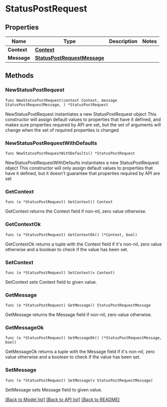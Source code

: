 # StatusPostRequest

## Properties

Name | Type | Description | Notes
------------ | ------------- | ------------- | -------------
**Context** | [**Context**](Context.md) |  | 
**Message** | [**StatusPostRequestMessage**](StatusPostRequestMessage.md) |  | 

## Methods

### NewStatusPostRequest

`func NewStatusPostRequest(context Context, message StatusPostRequestMessage, ) *StatusPostRequest`

NewStatusPostRequest instantiates a new StatusPostRequest object
This constructor will assign default values to properties that have it defined,
and makes sure properties required by API are set, but the set of arguments
will change when the set of required properties is changed

### NewStatusPostRequestWithDefaults

`func NewStatusPostRequestWithDefaults() *StatusPostRequest`

NewStatusPostRequestWithDefaults instantiates a new StatusPostRequest object
This constructor will only assign default values to properties that have it defined,
but it doesn't guarantee that properties required by API are set

### GetContext

`func (o *StatusPostRequest) GetContext() Context`

GetContext returns the Context field if non-nil, zero value otherwise.

### GetContextOk

`func (o *StatusPostRequest) GetContextOk() (*Context, bool)`

GetContextOk returns a tuple with the Context field if it's non-nil, zero value otherwise
and a boolean to check if the value has been set.

### SetContext

`func (o *StatusPostRequest) SetContext(v Context)`

SetContext sets Context field to given value.


### GetMessage

`func (o *StatusPostRequest) GetMessage() StatusPostRequestMessage`

GetMessage returns the Message field if non-nil, zero value otherwise.

### GetMessageOk

`func (o *StatusPostRequest) GetMessageOk() (*StatusPostRequestMessage, bool)`

GetMessageOk returns a tuple with the Message field if it's non-nil, zero value otherwise
and a boolean to check if the value has been set.

### SetMessage

`func (o *StatusPostRequest) SetMessage(v StatusPostRequestMessage)`

SetMessage sets Message field to given value.



[[Back to Model list]](../README.md#documentation-for-models) [[Back to API list]](../README.md#documentation-for-api-endpoints) [[Back to README]](../README.md)


